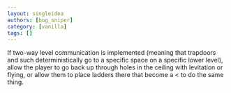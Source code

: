 ```yaml
---
layout: singleidea
authors: [bug_sniper]
category: [vanilla]
tags: []
---
```

If two-way level communication is implemented (meaning that trapdoors and such deterministically go to a specific space on a specific lower level), allow the player to go back up through holes in the ceiling with levitation or flying, or allow them to place ladders there that become a <span class="nhsym clr-brown">&lt;</span> to do the same thing.
